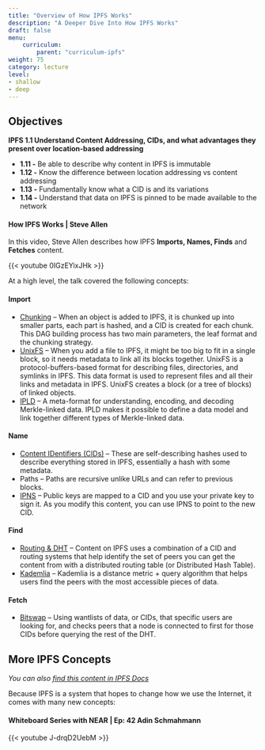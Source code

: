 ```yaml
---
title: "Overview of How IPFS Works"
description: "A Deeper Dive Into How IPFS Works"
draft: false
menu:
    curriculum:
        parent: "curriculum-ipfs"
weight: 75
category: lecture
level:
- shallow
- deep
---
```


## Objectives

**IPFS 1.1 Understand Content Addressing, CIDs, and what advantages they present over location-based addressing**

* **1.11 -** Be able to describe why content in IPFS is immutable
* **1.12 -** Know the difference between location addressing vs content addressing
* **1.13 -** Fundamentally know what a CID is and its variations
* **1.14 -** Understand that data on IPFS is pinned to be made available to the network

#### How IPFS Works | Steve Allen
In this video, Steve Allen describes how IPFS **Imports, Names, Finds** and **Fetches** content.

{{< youtube 0IGzEYixJHk >}}

At a high level, the talk covered the following concepts:

#### Import
* [Chunking](https://docs.ipfs.io/concepts/file-systems/#unix-file-system-unixfs) – When an object is added to IPFS, it is chunked up into smaller parts, each part is hashed, and a CID is created for each chunk. This DAG building process has two main parameters, the leaf format and the chunking strategy.
* [UnixFS](https://docs.ipfs.io/concepts/file-systems/#unix-file-system-unixfs) – When you add a file to IPFS, it might be too big to fit in a single block, so it needs metadata to link all its blocks together. UnixFS is a protocol-buffers-based format for describing files, directories, and symlinks in IPFS. This data format is used to represent files and all their links and metadata in IPFS. UnixFS creates a block (or a tree of blocks) of linked objects.
* [IPLD](https://docs.ipfs.io/project/related-projects/#ipld) – A meta-format for understanding, encoding, and decoding Merkle-linked data. IPLD makes it possible to define a data model and link together different types of Merkle-linked data.

#### Name
* [Content IDentifiers (CIDs)](https://docs.ipfs.io/concepts/content-addressing/#content-addressing-and-cids) – These are self-describing hashes used to describe everything stored in IPFS, essentially a hash with some metadata.
* Paths – Paths are recursive unlike URLs and can refer to previous blocks.
* [IPNS](https://docs.ipfs.io/concepts/ipns/#interplanetary-name-system-ipns) – Public keys are mapped to a CID and you use your private key to sign it. As you modify this content, you can use IPNS to point to the new CID.

#### Find
* [Routing & DHT](https://docs.ipfs.io/concepts/dht/#distributed-hash-tables-dhts) – Content on IPFS uses a combination of a CID and routing systems that help identify the set of peers you can get the content from with a distributed routing table (or Distributed Hash Table).
* [Kademlia](https://docs.ipfs.io/concepts/dht/#kademlia) – Kademlia is a distance metric + query algorithm that helps users find the peers with the most accessible pieces of data.

#### Fetch
* [Bitswap](https://docs.ipfs.io/concepts/bitswap/#how-bitswap-works) – Using wantlists of data, or CIDs, that specific users are looking for, and checks peers that a node is connected to first for those CIDs before querying the rest of the DHT.

## More IPFS Concepts
_You can also [find this content in IPFS Docs](https://docs.ipfs.io/concepts/)_

Because IPFS is a system that hopes to change how we use the Internet, it comes with many new concepts:

#### Whiteboard Series with NEAR | Ep: 42 Adin Schmahmann

{{< youtube J-drqD2UebM >}}

